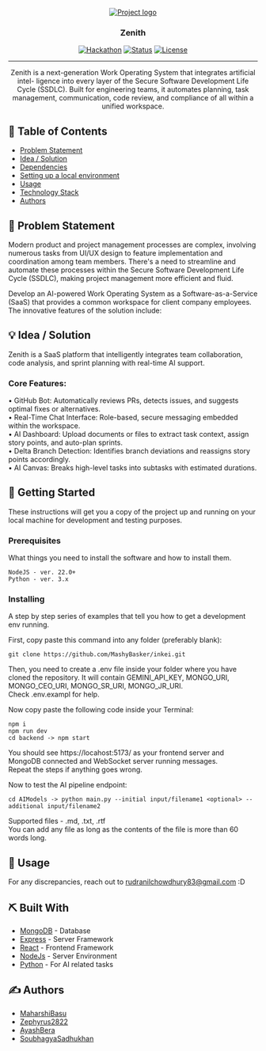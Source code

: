 <p align="center">
  <a href="" rel="noopener">
 <img src="https://i.postimg.cc/8PGQ0pGL/image.png" alt="Project logo"></a>
</p>
<h3 align="center">Zenith</h3>

<div align="center">

[![Hackathon](https://img.shields.io/badge/hackathon-name-orange.svg)](https://aignite2025.com)
[![Status](https://img.shields.io/badge/status-active-success.svg)]()
[![License](https://img.shields.io/badge/license-MIT-blue.svg)](LICENSE.md)

</div>

---

<p align="center"> Zenith is a next-generation Work Operating System that integrates artificial intel-
ligence into every layer of the Secure Software Development Life Cycle (SSDLC). Built for engineering teams, it automates planning, task management, communication, code
review, and compliance of all within a unified workspace.
    <br> 
</p>

## 📝 Table of Contents

- [Problem Statement](#problem_statement)
- [Idea / Solution](#idea)
- [Dependencies](#limitations)
- [Setting up a local environment](#getting_started)
- [Usage](#usage)
- [Technology Stack](#tech_stack)
- [Authors](#authors)

## 🧐 Problem Statement <a name = "problem_statement"></a>

Modern product and project management processes are complex, involving numerous tasks from UI/UX design to feature implementation and coordination among team members. There's a need to streamline and automate these processes within the Secure Software Development Life Cycle (SSDLC), making project management more efficient and fluid.

Develop an AI-powered Work Operating System as a Software-as-a-Service (SaaS) that provides a common workspace for client company employees. The innovative features of the solution include:

## 💡 Idea / Solution <a name = "idea"></a>

Zenith is a SaaS platform that intelligently integrates team collaboration, code
analysis, and sprint planning with real-time AI support. </br>

### Core Features:

• GitHub Bot: Automatically reviews PRs, detects issues, and suggests optimal fixes or alternatives. </br>
• Real-Time Chat Interface: Role-based, secure messaging embedded within the workspace. </br>
• AI Dashboard: Upload documents or files to extract task context, assign story points, and auto-plan sprints. </br>
• Delta Branch Detection: Identifies branch deviations and reassigns story points accordingly. </br>
• AI Canvas: Breaks high-level tasks into subtasks with estimated durations.

## 🏁 Getting Started <a name = "getting_started"></a>

These instructions will get you a copy of the project up and running on your local machine for development
and testing purposes.

### Prerequisites

What things you need to install the software and how to install them.

```
NodeJS - ver. 22.0+
Python - ver. 3.x
```

### Installing

A step by step series of examples that tell you how to get a development env running.

First, copy paste this command into any folder (preferably blank):

```
git clone https://github.com/MashyBasker/inkei.git
```

Then, you need to create a .env file inside your folder where you have cloned the repository. It will contain GEMINI_API_KEY, MONGO_URI, MONGO_CEO_URI, MONGO_SR_URI, MONGO_JR_URI. </br>
Check .env.exampl for help. </br>

Now copy paste the following code inside your Terminal:

```
npm i
npm run dev
cd backend -> npm start
```

You should see https://locahost:5173/ as your frontend server and MongoDB connected and WebSocket server running messages.
</br> Repeat the steps if anything goes wrong.

Now to test the AI pipeline endpoint:

```
cd AIModels -> python main.py --initial input/filename1 <optional> --additional input/filename2
```

Supported files - .md, .txt, .rtf </br>
You can add any file as long as the contents of the file is more than 60 words long.

## 🎈 Usage <a name="usage"></a>

For any discrepancies, reach out to rudranilchowdhury83@gmail.com :D

## ⛏️ Built With <a name = "tech_stack"></a>

- [MongoDB](https://www.mongodb.com/) - Database
- [Express](https://expressjs.com/) - Server Framework
- [React](https://react.dev/) - Frontend Framework
- [NodeJs](https://nodejs.org/en/) - Server Environment
- [Python](https://www.python.org/) - For AI related tasks

## ✍️ Authors <a name = "authors"></a>

- [MaharshiBasu](https://github.com/MashyBasker)
- [Zephyrus2822](https://github.com/Zephyrus2822)
- [AyashBera](https://github.com/Ayash-Bera)
- [SoubhagyaSadhukhan](https://github.com/levi911)
